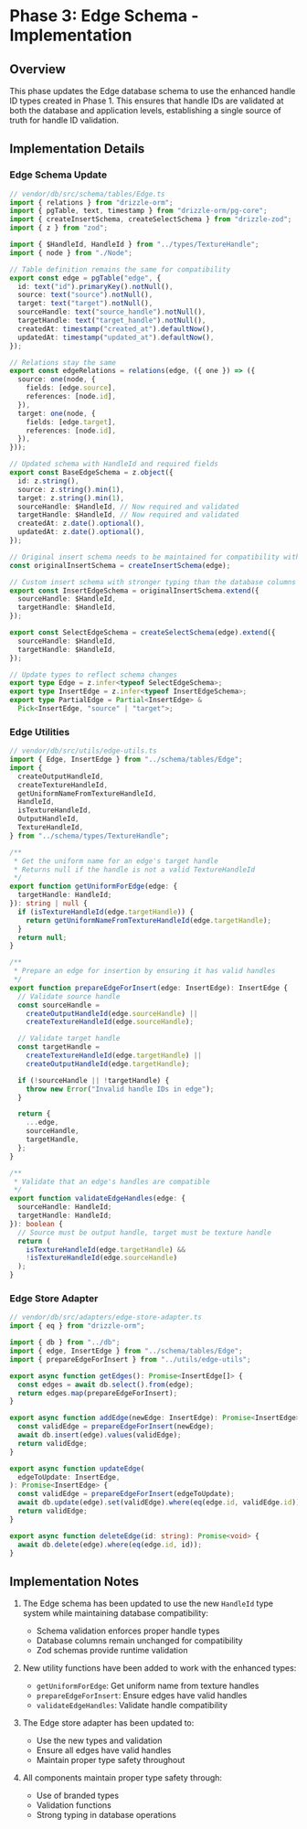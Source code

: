 # Phase 3: Edge Schema - Implementation

## Overview

This phase updates the Edge database schema to use the enhanced handle ID types created in Phase 1. This ensures that handle IDs are validated at both the database and application levels, establishing a single source of truth for handle ID validation.

## Implementation Details

### Edge Schema Update

```typescript
// vendor/db/src/schema/tables/Edge.ts
import { relations } from "drizzle-orm";
import { pgTable, text, timestamp } from "drizzle-orm/pg-core";
import { createInsertSchema, createSelectSchema } from "drizzle-zod";
import { z } from "zod";

import { $HandleId, HandleId } from "../types/TextureHandle";
import { node } from "./Node";

// Table definition remains the same for compatibility
export const edge = pgTable("edge", {
  id: text("id").primaryKey().notNull(),
  source: text("source").notNull(),
  target: text("target").notNull(),
  sourceHandle: text("source_handle").notNull(),
  targetHandle: text("target_handle").notNull(),
  createdAt: timestamp("created_at").defaultNow(),
  updatedAt: timestamp("updated_at").defaultNow(),
});

// Relations stay the same
export const edgeRelations = relations(edge, ({ one }) => ({
  source: one(node, {
    fields: [edge.source],
    references: [node.id],
  }),
  target: one(node, {
    fields: [edge.target],
    references: [node.id],
  }),
}));

// Updated schema with HandleId and required fields
export const BaseEdgeSchema = z.object({
  id: z.string(),
  source: z.string().min(1),
  target: z.string().min(1),
  sourceHandle: $HandleId, // Now required and validated
  targetHandle: $HandleId, // Now required and validated
  createdAt: z.date().optional(),
  updatedAt: z.date().optional(),
});

// Original insert schema needs to be maintained for compatibility with database columns
const originalInsertSchema = createInsertSchema(edge);

// Custom insert schema with stronger typing than the database columns
export const InsertEdgeSchema = originalInsertSchema.extend({
  sourceHandle: $HandleId,
  targetHandle: $HandleId,
});

export const SelectEdgeSchema = createSelectSchema(edge).extend({
  sourceHandle: $HandleId,
  targetHandle: $HandleId,
});

// Update types to reflect schema changes
export type Edge = z.infer<typeof SelectEdgeSchema>;
export type InsertEdge = z.infer<typeof InsertEdgeSchema>;
export type PartialEdge = Partial<InsertEdge> &
  Pick<InsertEdge, "source" | "target">;
```

### Edge Utilities

```typescript
// vendor/db/src/utils/edge-utils.ts
import { Edge, InsertEdge } from "../schema/tables/Edge";
import {
  createOutputHandleId,
  createTextureHandleId,
  getUniformNameFromTextureHandleId,
  HandleId,
  isTextureHandleId,
  OutputHandleId,
  TextureHandleId,
} from "../schema/types/TextureHandle";

/**
 * Get the uniform name for an edge's target handle
 * Returns null if the handle is not a valid TextureHandleId
 */
export function getUniformForEdge(edge: {
  targetHandle: HandleId;
}): string | null {
  if (isTextureHandleId(edge.targetHandle)) {
    return getUniformNameFromTextureHandleId(edge.targetHandle);
  }
  return null;
}

/**
 * Prepare an edge for insertion by ensuring it has valid handles
 */
export function prepareEdgeForInsert(edge: InsertEdge): InsertEdge {
  // Validate source handle
  const sourceHandle =
    createOutputHandleId(edge.sourceHandle) ||
    createTextureHandleId(edge.sourceHandle);

  // Validate target handle
  const targetHandle =
    createTextureHandleId(edge.targetHandle) ||
    createOutputHandleId(edge.targetHandle);

  if (!sourceHandle || !targetHandle) {
    throw new Error("Invalid handle IDs in edge");
  }

  return {
    ...edge,
    sourceHandle,
    targetHandle,
  };
}

/**
 * Validate that an edge's handles are compatible
 */
export function validateEdgeHandles(edge: {
  sourceHandle: HandleId;
  targetHandle: HandleId;
}): boolean {
  // Source must be output handle, target must be texture handle
  return (
    isTextureHandleId(edge.targetHandle) &&
    !isTextureHandleId(edge.sourceHandle)
  );
}
```

### Edge Store Adapter

```typescript
// vendor/db/src/adapters/edge-store-adapter.ts
import { eq } from "drizzle-orm";

import { db } from "../db";
import { edge, InsertEdge } from "../schema/tables/Edge";
import { prepareEdgeForInsert } from "../utils/edge-utils";

export async function getEdges(): Promise<InsertEdge[]> {
  const edges = await db.select().from(edge);
  return edges.map(prepareEdgeForInsert);
}

export async function addEdge(newEdge: InsertEdge): Promise<InsertEdge> {
  const validEdge = prepareEdgeForInsert(newEdge);
  await db.insert(edge).values(validEdge);
  return validEdge;
}

export async function updateEdge(
  edgeToUpdate: InsertEdge,
): Promise<InsertEdge> {
  const validEdge = prepareEdgeForInsert(edgeToUpdate);
  await db.update(edge).set(validEdge).where(eq(edge.id, validEdge.id));
  return validEdge;
}

export async function deleteEdge(id: string): Promise<void> {
  await db.delete(edge).where(eq(edge.id, id));
}
```

## Implementation Notes

1. The Edge schema has been updated to use the new `HandleId` type system while maintaining database compatibility:

   - Schema validation enforces proper handle types
   - Database columns remain unchanged for compatibility
   - Zod schemas provide runtime validation

2. New utility functions have been added to work with the enhanced types:

   - `getUniformForEdge`: Get uniform name from texture handles
   - `prepareEdgeForInsert`: Ensure edges have valid handles
   - `validateEdgeHandles`: Validate handle compatibility

3. The Edge store adapter has been updated to:

   - Use the new types and validation
   - Ensure all edges have valid handles
   - Maintain proper type safety throughout

4. All components maintain proper type safety through:
   - Use of branded types
   - Validation functions
   - Strong typing in database operations
